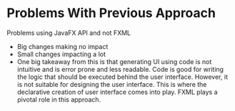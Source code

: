 # Problems With Previous Approach

Problems using JavaFX API and not FXML

* Big changes making no impact
* Small changes impacting a lot
* One big takeaway from this is that generating UI using code is not intuitive 
and is error prone and less readable. Code is good for writing the logic that 
should be executed behind the user interface. However, it is not suitable 
for designing the user interface. This is where the declarative creation
of user interface comes into play. FXML plays a pivotal role in this approach.
 
